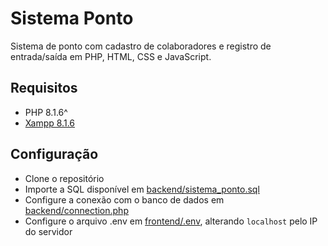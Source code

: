 # Sistema Ponto
Sistema de ponto com cadastro de colaboradores e registro de entrada/saída em PHP, HTML, CSS e JavaScript.

## Requisitos

 - PHP 8.1.6^
 - [Xampp 8.1.6](https://www.apachefriends.org/pt_br/download.html)

## Configuração

 - Clone o repositório
 - Importe a SQL disponível em [backend/sistema_ponto.sql](https://github.com/Vinicius-CS/sistemaponto/blob/main/backend/sistema_ponto.sql)
 - Configure a conexão com o banco de dados em [backend/connection.php](https://github.com/Vinicius-CS/sistemaponto/blob/main/backend/connection.php)
 - Configure o arquivo .env em [frontend/.env](https://github.com/Vinicius-CS/sistemaponto/blob/main/frontend/.env), alterando `localhost` pelo IP do servidor
